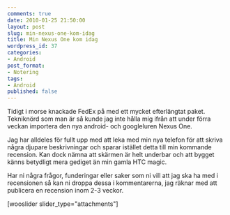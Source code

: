 ```yaml
---
comments: true
date: 2010-01-25 21:50:00
layout: post
slug: min-nexus-one-kom-idag
title: Min Nexus One kom idag
wordpress_id: 37
categories:
- Android
post_format:
- Notering
tags:
- Android
published: false
---
```



Tidigt i morse knackade FedEx på med ett mycket efterlängtat paket. Tekniknörd som man är så kunde jag inte hålla mig ifrån att under förra veckan importera den nya android- och googleluren Nexus One.

Jag har alldeles för fullt upp med att leka med min nya telefon för att skriva några djupare beskrivningar och sparar istället detta till min kommande recension. Kan dock nämna att skärmen är helt underbar och att bygget känns betydligt mera gediget än min gamla HTC magic.

Har ni några frågor, funderingar eller saker som ni vill att jag ska ha med i recensionen så kan ni droppa dessa i kommentarerna, jag räknar med att publicera en recension inom 2-3 veckor.

[wooslider slider_type="attachments"]
